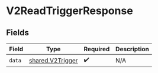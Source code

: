 # V2ReadTriggerResponse


## Fields

| Field                                                | Type                                                 | Required                                             | Description                                          |
| ---------------------------------------------------- | ---------------------------------------------------- | ---------------------------------------------------- | ---------------------------------------------------- |
| `data`                                               | [shared.V2Trigger](../../models/shared/v2trigger.md) | :heavy_check_mark:                                   | N/A                                                  |